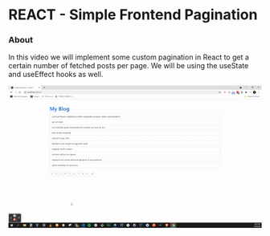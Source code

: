 # REACT - Simple Frontend Pagination

### About

In this video we will implement some custom pagination in React to get a certain number of fetched posts per page. We will be using the useState and useEffect hooks as well.

![example](./example.gif)
